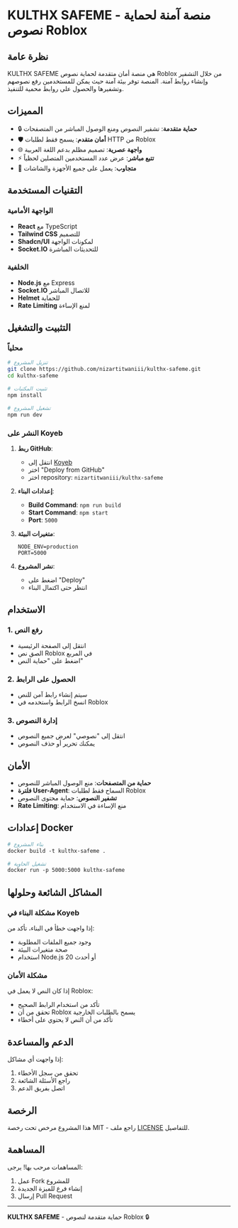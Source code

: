 # KULTHX SAFEME - منصة آمنة لحماية نصوص Roblox

## نظرة عامة

KULTHX SAFEME هي منصة أمان متقدمة لحماية نصوص Roblox من خلال التشفير وإنشاء روابط آمنة. المنصة توفر بيئة آمنة حيث يمكن للمستخدمين رفع نصوصهم وتشفيرها والحصول على روابط محمية للتنفيذ.

## المميزات

- 🔒 **حماية متقدمة**: تشفير النصوص ومنع الوصول المباشر من المتصفحات
- 🛡️ **أمان متقدم**: يسمح فقط لطلبات HTTP من Roblox
- 🌐 **واجهة عصرية**: تصميم مظلم بدعم اللغة العربية
- ⚡ **تتبع مباشر**: عرض عدد المستخدمين المتصلين لحظياً
- 📱 **متجاوب**: يعمل على جميع الأجهزة والشاشات

## التقنيات المستخدمة

### الواجهة الأمامية
- **React** مع TypeScript
- **Tailwind CSS** للتصميم
- **Shadcn/UI** لمكونات الواجهة
- **Socket.IO** للتحديثات المباشرة

### الخلفية
- **Node.js** مع Express
- **Socket.IO** للاتصال المباشر
- **Helmet** للحماية
- **Rate Limiting** لمنع الإساءة

## التثبيت والتشغيل

### محلياً
```bash
# تنزيل المشروع
git clone https://github.com/nizartitwaniii/kulthx-safeme.git
cd kulthx-safeme

# تثبيت المكتبات
npm install

# تشغيل المشروع
npm run dev
```

### النشر على Koyeb

1. **ربط GitHub**:
   - انتقل إلى [Koyeb](https://app.koyeb.com)
   - اختر "Deploy from GitHub"
   - اختر repository: `nizartitwaniii/kulthx-safeme`

2. **إعدادات البناء**:
   - **Build Command**: `npm run build`
   - **Start Command**: `npm start`
   - **Port**: `5000`

3. **متغيرات البيئة**:
   ```
   NODE_ENV=production
   PORT=5000
   ```

4. **نشر المشروع**:
   - اضغط على "Deploy"
   - انتظر حتى اكتمال البناء

## الاستخدام

### 1. رفع النص
- انتقل إلى الصفحة الرئيسية
- الصق نص Roblox في المربع
- اضغط على "حماية النص"

### 2. الحصول على الرابط
- سيتم إنشاء رابط آمن للنص
- انسخ الرابط واستخدمه في Roblox

### 3. إدارة النصوص
- انتقل إلى "نصوصي" لعرض جميع النصوص
- يمكنك تحرير أو حذف النصوص

## الأمان

- **حماية من المتصفحات**: منع الوصول المباشر للنصوص
- **فلترة User-Agent**: السماح فقط لطلبات Roblox
- **تشفير النصوص**: حماية محتوى النصوص
- **Rate Limiting**: منع الإساءة في الاستخدام

## إعدادات Docker

```dockerfile
# بناء المشروع
docker build -t kulthx-safeme .

# تشغيل الحاوية
docker run -p 5000:5000 kulthx-safeme
```

## المشاكل الشائعة وحلولها

### مشكلة البناء في Koyeb
إذا واجهت خطأ في البناء، تأكد من:
- وجود جميع الملفات المطلوبة
- صحة متغيرات البيئة
- استخدام Node.js 20 أو أحدث

### مشكلة الأمان
إذا كان النص لا يعمل في Roblox:
- تأكد من استخدام الرابط الصحيح
- تحقق من أن Roblox يسمح بالطلبات الخارجية
- تأكد من أن النص لا يحتوي على أخطاء

## الدعم والمساعدة

إذا واجهت أي مشاكل:
1. تحقق من سجل الأخطاء
2. راجع الأسئلة الشائعة
3. اتصل بفريق الدعم

## الرخصة

هذا المشروع مرخص تحت رخصة MIT - راجع ملف [LICENSE](LICENSE) للتفاصيل.

## المساهمة

المساهمات مرحب بها! يرجى:
1. عمل Fork للمشروع
2. إنشاء فرع للميزة الجديدة
3. إرسال Pull Request

---

**KULTHX SAFEME** - حماية متقدمة لنصوص Roblox 🔒


<!-- Trigger deployment -->

